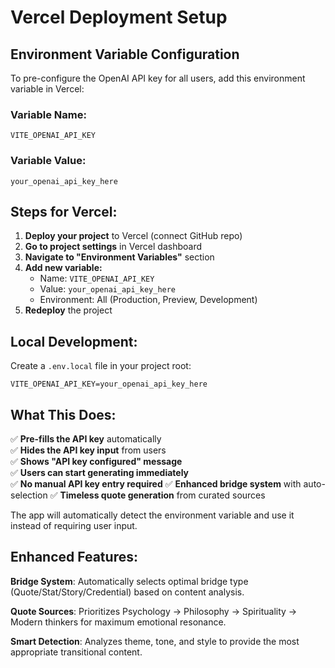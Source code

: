 # Vercel Deployment Setup

## Environment Variable Configuration

To pre-configure the OpenAI API key for all users, add this environment variable in Vercel:

### Variable Name:
```
VITE_OPENAI_API_KEY
```

### Variable Value:
```
your_openai_api_key_here
```

## Steps for Vercel:

1. **Deploy your project** to Vercel (connect GitHub repo)
2. **Go to project settings** in Vercel dashboard
3. **Navigate to "Environment Variables"** section
4. **Add new variable:**
   - Name: `VITE_OPENAI_API_KEY`
   - Value: `your_openai_api_key_here`
   - Environment: All (Production, Preview, Development)
5. **Redeploy** the project

## Local Development:

Create a `.env.local` file in your project root:

```env
VITE_OPENAI_API_KEY=your_openai_api_key_here
```

## What This Does:

✅ **Pre-fills the API key** automatically  
✅ **Hides the API key input** from users  
✅ **Shows "API key configured" message**  
✅ **Users can start generating immediately**  
✅ **No manual API key entry required**
✅ **Enhanced bridge system** with auto-selection
✅ **Timeless quote generation** from curated sources

The app will automatically detect the environment variable and use it instead of requiring user input.

## Enhanced Features:

**Bridge System**: Automatically selects optimal bridge type (Quote/Stat/Story/Credential) based on content analysis.

**Quote Sources**: Prioritizes Psychology → Philosophy → Spirituality → Modern thinkers for maximum emotional resonance.

**Smart Detection**: Analyzes theme, tone, and style to provide the most appropriate transitional content.